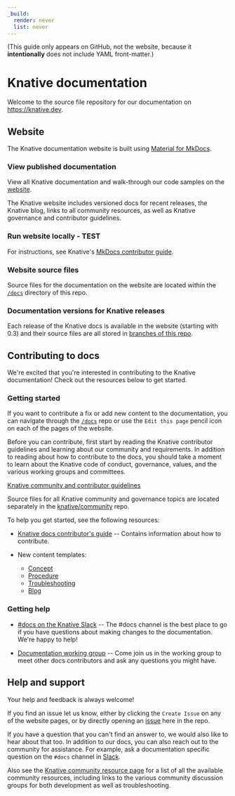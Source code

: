 ```yaml
---
_build:
  render: never
  list: never
---
```

(This guide only appears on GitHub, not the website, because it
**intentionally** does not include YAML front-matter.)

# Knative documentation

Welcome to the source file repository for our documentation on
https://knative.dev.

## Website

The Knative documentation website is built using [Material for MkDocs](https://squidfunk.github.io/mkdocs-material/).

### View published documentation

View all Knative documentation and walk-through our code samples on the
[website](https://knative.dev).

The Knative website includes versioned docs for recent releases, the Knative
blog, links to all community resources, as well as Knative governance and
contributor guidelines.

### Run website locally - TEST

For instructions, see Knative's [MkDocs contributor guide](https://knative.dev/docs/help/contributor/mkdocs-contributor-guide).

### Website source files

Source files for the documentation on the website are located within the
[`/docs`](docs) directory of this repo.

### Documentation versions for Knative releases

Each release of the Knative docs is available in the website (starting with
0.3) and their source files are all stored in
[branches of this repo](doc-releases.md).

## Contributing to docs

We're excited that you're interested in contributing to the Knative documentation! Check out the resources below to get started.

### Getting started

If you want to contribute a fix or add new content to the documentation, you can
navigate through the [`/docs`](docs) repo or use the `Edit this page` pencil icon on each of the pages of
the website.

Before you can contribute, first start by reading the Knative contributor
guidelines and learning about our community and requirements. In addition to
reading about how to contribute to the docs, you should take a moment to learn
about the Knative code of conduct, governance, values, and the various working
groups and committees.

[Knative community and contributor guidelines](https://knative.dev/community/contributing/)

Source files for all Knative community and governance topics are located
separately in the [knative/community](https://github.com/knative/community/)
repo.

To help you get started, see the following resources:

- [Knative docs contributor's guide](https://knative.dev/docs/help/contributor/) -- Contains information about how
  to contribute.

- New content templates:
  - [Concept](docs/help/contributor/templates/template-concept.md)
  - [Procedure](docs/help/contributor/templates/template-procedure.md)
  - [Troubleshooting](docs/help/contributor/templates/template-troubleshooting.md)
  - [Blog](docs/help/contributor/templates/template-blog-entry.md)

### Getting help

- [#docs on the Knative Slack](https://slack.knative.dev) -- The #docs channel
  is the best place to go if you have questions about making changes to the
  documentation. We're happy to help!

- [Documentation working group](https://github.com/knative/community/blob/main/working-groups/WORKING-GROUPS.md#documentation) -- Come join
  us in the working group to meet other docs contributors and ask any questions
  you might have.

## Help and support

Your help and feedback is always welcome!

If you find an issue let us know, either by clicking the `Create Issue` on any
of the website pages, or by directly opening an
[issue](https://github.com/knative/docs/issues/new/choose) here in the repo.

If you have a question that you can't find an answer to, we would also like to
hear about that too. In addition to our docs, you can also reach out to the
community for assistance. For example, ask a documentation specific question on
the `#docs` channel in [Slack](https://knative.slack.com/).

Also see the [Knative community resource page](https://knative.dev/community/)
for a list of all the available community resources, including links to the
various community discussion groups for both development as well as
troubleshooting.
